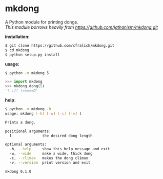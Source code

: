 mkdong
======

A Python module for printing dongs.  
_This module borrows heavily from https://github.com/jathanism/mkdong.git_  


__installation:__  
```bash
$ git clone https://github.com/cfralick/mkdong.git  
$ cd mkdong  
$ python setup.py install  
```    

__usage:__
```bash
$ python -m mkdong 5       
```

```python
>>> import mkdong     
>>> mkdong.dong(5)    
'( )/( )=====D'    
```

__help:__
```bash
$ python -m mkdong -h
usage: mkdong [-h] [-w] [-c] [-v] l

Prints a dong.

positional arguments:
  l              the desired dong length

optional arguments:
  -h, --help     show this help message and exit
  -w, --wide     make a wide, thick dong
  -c, --climax   makes the dong climax
  -v, --version  print version and exit

mkdong 0.1.0
```
